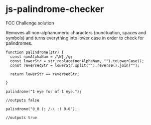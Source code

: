 # js-palindrome-checker
FCC Challenge solution

Removes all non-alphanumeric characters (punctuation, spaces and symbols) and turns everything into lower case in order to check for palindromes.

```
function palindrome(str) {
  const nonAlphaNum = /\W|_/g;
  const lowerStr = str.replace(nonAlphaNum, "").toLowerCase();
  const reversedStr = lowerStr.split("").reverse().join("");

  return lowerStr == reversedStr;

}

palindrome("1 eye for of 1 eye.");

//outputs false

palindrome("0_0 (: /-\ :) 0-0");

//outputs true
```

